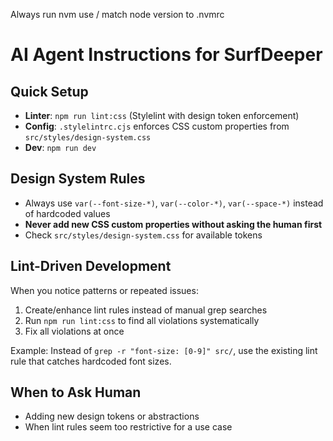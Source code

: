 Always run nvm use / match node version to .nvmrc

# AI Agent Instructions for SurfDeeper

## Quick Setup

- **Linter**: `npm run lint:css` (Stylelint with design token enforcement)
- **Config**: `.stylelintrc.cjs` enforces CSS custom properties from `src/styles/design-system.css`
- **Dev**: `npm run dev`

## Design System Rules

- Always use `var(--font-size-*)`, `var(--color-*)`, `var(--space-*)` instead of hardcoded values
- **Never add new CSS custom properties without asking the human first**
- Check `src/styles/design-system.css` for available tokens

## Lint-Driven Development

When you notice patterns or repeated issues:

1. Create/enhance lint rules instead of manual grep searches
2. Run `npm run lint:css` to find all violations systematically
3. Fix all violations at once

Example: Instead of `grep -r "font-size: [0-9]" src/`, use the existing lint rule that catches hardcoded font sizes.

## When to Ask Human

- Adding new design tokens or abstractions
- When lint rules seem too restrictive for a use case
